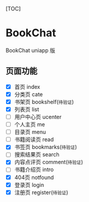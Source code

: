 [TOC]

# BookChat

BookChat uniapp 版

## 页面功能

- [x] 首页 index
- [x] 分类页 cate
- [x] 书架页 bookshelf(`待验证`)
- [x] 列表页 list
- [ ] 用户中心页 ucenter
- [ ] 个人主页 me
- [ ] 目录页 menu
- [ ] 书籍阅读页 read
- [x] 书签页 bookmarks(`待验证`)
- [ ] 搜索结果页 search
- [x] 内容点评页 comment(`待验证`)
- [ ] 书籍介绍页 intro
- [x] 404页 notfound
- [x] 登录页 login
- [x] 注册页 register(`待验证`)